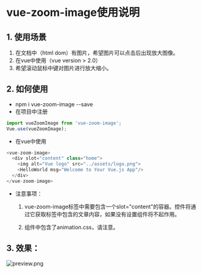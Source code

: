 # vue-zoom-image使用说明
## 1. 使用场景
1. 在文档中（html dom）有图片，希望图片可以点击后出现放大图像。
2. 在vue中使用（vue version > 2.0）
3. 希望滚动鼠标中键对图片进行放大缩小。

## 2. 如何使用
- npm i vue-zoom-image --save
- 在项目中注册
```javascript
import vueZoomImage from 'vue-zoom-image';
Vue.use(vueZoomImage);
```
- 在vue中使用
```javascript
<vue-zoom-image>
  <div slot="content" class="home">
    <img alt="Vue logo" src="../assets/logo.png">
    <HelloWorld msg="Welcome to Your Vue.js App"/>
  </div>
</vue-zoom-image>

```

- 注意事项：
  1. vue-zoom-image标签中需要包含一个slot="content"的容器。控件将通过它获取标签中包含的文章内容，如果没有设置组件将不起作用。

  2. 组件中包含了animation.css，请注意。



## 3. 效果：


![preview.png](https://i.loli.net/2020/12/16/4re1l8YxN5EMmfQ.png)